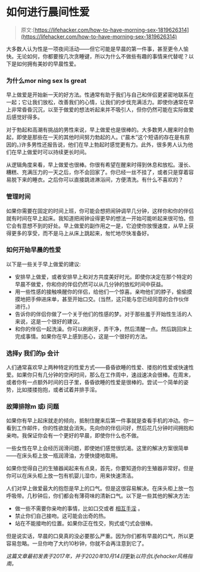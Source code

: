 # 如何进行晨间性爱

> 原文:[https://lifehacker.com/how-to-have-morning-sex-1819626314](https://lifehacker.com/how-to-have-morning-sex-1819626314)

大多数人认为性是一项夜间活动——但它可能是早晨的第一件事，甚至更令人愉快。无论如何，你都要按几次贪睡键，所以为什么不做些有趣的事情来代替呢？以下是如何拥有美妙的早晨性爱。

### 为什么mor ning sex Is great

早上做爱是开始新一天的好方法。性通常有助于我们与自己和伴侣更紧密地联系在一起；它让我们放松，改善我们的心情，让我们的步伐充满活力。即使你通常在早上非常昏昏沉沉，以至于做爱的想法听起来并不吸引人，但你仍然可能在实际做爱后感觉好得多。

对于勃起和高潮有挑战的男性来说，早上做爱也是很棒的。大多数男人醒来时会勃起，即使是那些在一天的其他时间努力勃起的人。(“晨木”这个短语的存在是有原因的。)许多男性还报告说，他们在早上勃起时感觉更有力。此外，很多男人认为他们在早上做爱时可以持续更长时间。

从逻辑角度来看，早上做爱也很棒。你很有希望在醒来时得到休息和放松。漫长、糟糕、充满压力的一天之后，你不会回家了。你已经一丝不挂了，或者只是穿着容易脱下来的睡衣。之后你可以直接跳进淋浴间，方便清洗。有什么不喜欢的？

### 管理时间

如果你需要在固定的时间上班，你可能会想把闹钟调早几分钟，这样你和你的伴侣就有时间在早上起床。我知道把闹钟设得更早的想法一开始可能听起来很可怕，但它会有意想不到的好处。早上做爱的副作用之一是，它迫使你放慢速度，从早上获得更多的享受，而不是马上从床上跳起来，匆忙地尽快准备好。

### 如何开始早晨的性爱

以下是一些关于早上做爱的建议:

*   安排早上做爱，或者安排早上和对方共度美好时光。即使你决定在那个特定的早晨不做爱，你和你的伴侣仍然可以从几分钟的放松时间中获益。
*   用一些性感的接触唤醒你的伴侣，给他们一个惊喜。亲吻他们的脖子，偷偷摸摸地把手伸进床单，甚至开始口交。(当然，这只能与您已经同意的合作伙伴进行。)
*   告诉你的伴侣你做了一个关于他们的性感的梦。对于那些羞于开始性生活的人来说，这是一个很好的建议。
*   和你的伴侣一起洗澡。你可以刷刷牙，弄干净，然后清醒一点。然后跳回床上完成事情。如果你在早上感到恶心，这是一个很好的方法。

### 选择y 我们的p 会计

人们通常喜欢早上两种特定的性爱方式——昏昏欲睡的性爱、搂抱的性爱或快速性爱。如果你只有几分钟的空闲时间，那么在工作周中，速战速决会很棒。在周末，或者你有一点额外时间的日子里，昏昏欲睡的性爱是很棒的。尝试一个简单的姿势，比如搂搂抱抱，或者试着并排手淫。

### 故障排除m 或i 问题

如果你有早上起床就走的倾向，抵制住醒来后第一件事就是查看手机的冲动。你一看到工作邮件，你的性欲就会消失。先向你的伴侣问好，然后花几分钟时间拥抱和亲吻。我保证你会有一个更好的早晨，即使你什么也不做。

一些女性在早上会经历润滑问题，即使她们感觉很饥渴。这里的解决方案很简单——在床头柜上放一瓶润滑油，方便快捷地取用。

如果你觉得自己的生殖器闻起来有点臭，首先，你要知道你的生殖器非常好。但是你可以在床头柜上放一包有机婴儿湿巾，用来快速清洁。

人们对早上做爱最大的抱怨是早上的口气。但是这很容易解决。在床头柜上放一包呼吸带。几秒钟后，你们都会有薄荷味的清新口气。以下是一些其他的解决方法:

*   做一些不需要你亲吻的事情，比如口交或者 [相互手淫](https://lifehacker.com/how-to-play-with-testicles-1818777601) 。
*   禁止你们自己接吻。这可能会出奇的热。
*   站在不能接吻的位置。如果你正在性交，狗式或勺式会很棒。

但是说实话，早晨的口臭真的没必要那么严重。因为你们都有早晨的口气，所以更容易忽略。一旦你吻了大约10秒钟，你就不会再注意到它了。

*这篇文章最初发表于2017年，并于2020年10月14日*更新*以符合Lifehacker风格指南。*